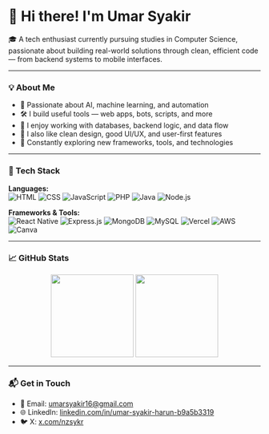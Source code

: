 # 👋 Hi there! I'm Umar Syakir

🎓 A tech enthusiast currently pursuing studies in Computer Science, passionate about building real-world solutions through clean, efficient code — from backend systems to mobile interfaces.

---

### 💡 About Me

- 🤖 Passionate about AI, machine learning, and automation  
- 🛠️ I build useful tools — web apps, bots, scripts, and more  
- 💾 I enjoy working with databases, backend logic, and data flow  
- 🎨 I also like clean design, good UI/UX, and user-first features  
- 🌱 Constantly exploring new frameworks, tools, and technologies  

---

### 🧰 Tech Stack

**Languages:**  
![HTML](https://img.shields.io/badge/HTML-E34F26?style=for-the-badge&logo=html5&logoColor=white)
![CSS](https://img.shields.io/badge/CSS-1572B6?style=for-the-badge&logo=css3&logoColor=white)
![JavaScript](https://img.shields.io/badge/JavaScript-F7DF1E?style=for-the-badge&logo=javascript&logoColor=black)
![PHP](https://img.shields.io/badge/PHP-777BB4?style=for-the-badge&logo=php&logoColor=white)
![Java](https://img.shields.io/badge/Java-007396?style=for-the-badge&logo=java&logoColor=white)
![Node.js](https://img.shields.io/badge/Node.js-339933?style=for-the-badge&logo=nodedotjs&logoColor=white)

**Frameworks & Tools:**  
![React Native](https://img.shields.io/badge/React_Native-61DAFB?style=for-the-badge&logo=react&logoColor=black)
![Express.js](https://img.shields.io/badge/Express.js-404D59?style=for-the-badge&logo=express&logoColor=white)
![MongoDB](https://img.shields.io/badge/MongoDB-47A248?style=for-the-badge&logo=mongodb&logoColor=white)
![MySQL](https://img.shields.io/badge/MySQL-005C84?style=for-the-badge&logo=mysql&logoColor=white)
![Vercel](https://img.shields.io/badge/Vercel-000000?style=for-the-badge&logo=vercel&logoColor=white)
![AWS](https://img.shields.io/badge/AWS-FF9900?style=for-the-badge&logo=amazonaws&logoColor=white)
![Canva](https://img.shields.io/badge/Canva-00C4CC?style=for-the-badge&logo=Canva&logoColor=white)

---

### 📈 GitHub Stats

<p align="center">
  <img src="https://github-readme-stats.vercel.app/api?username=sykrwasd&show_icons=true&theme=tokyonight" height="165" />
  <img src="https://github-readme-stats.vercel.app/api/top-langs/?username=sykrwasd&layout=compact&theme=tokyonight" height="165" />
</p>

---

### 📬 Get in Touch

- 📩 Email: [umarsyakir16@gmail.com](mailto:umarsyakir16@gmail.com)  
- 🌐 LinkedIn: [linkedin.com/in/umar-syakir-harun-b9a5b3319](https://www.linkedin.com/in/umar-syakir-harun-b9a5b3319)  
- 🐦 X: [x.com/nzsykr](https://x.com/nzsykr)

<!-- Proudly crafted by Umar Syakir -->
